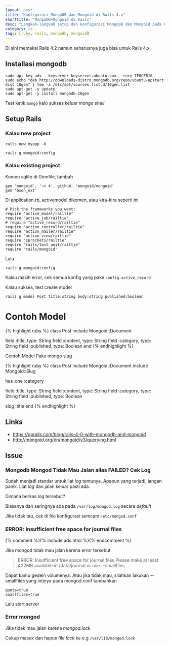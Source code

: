 ```yaml
---
layout: post
title: "Konfigurasi MongoDB dan Mongoid di Rails 4.x"
shorttitle: "MongoDB+Mongoid di Rails"
desc: "Langkah-langkah setup dan konfigurasi MongoDB dan Mongoid pada Ruby On Rails 4.x"
category: io
tags: [ruby, rails, mongodb, mongoid]
---
```


Di sini memakai Rails 4.2 namun seharusnya juga bisa untuk Rails 4.x

## Installasi mongodb

    sudo apt-key adv --keyserver keyserver.ubuntu.com --recv 7F0CEB10
    sudo echo "deb http://downloads-distro.mongodb.org/repo/ubuntu-upstart dist 10gen" | tee -a /etc/apt/sources.list.d/10gen.list
    sudo apt-get -y update
    sudo apt-get -y install mongodb-10gen

Test ketik ```mongo``` kalo sukses keluar *mongo shell*

## Setup Rails

### Kalau new project

    rails new myapp -O

    rails g mongoid:config

### Kalau existing project

Komen sqlite di Gemfile, tambah

    gem 'mongoid', '~> 4', github: 'mongoid/mongoid'
    gem 'bson_ext'

Di application.rb, activemodel dikomen, atau kira-kira seperti ini

    # Pick the frameworks you want:
    require "active_model/railtie"
    require "active_job/railtie"
    # require "active_record/railtie"
    require "action_controller/railtie"
    require "action_mailer/railtie"
    require "action_view/railtie"
    require "sprockets/railtie"
    require "rails/test_unit/railtie"
    require 'rails/mongoid'

Lalu

    rails g mongoid:config

Kalau masih error, cek semua konfig yang pake ```config.active_record```

Kalau sukses, test create model

    rails g model Post title:string body:string published:boolean

# Contoh Model

{% highlight ruby %}
class Post
  include Mongoid::Document

  field :title, type: String
  field :content, type: String
  field :category, type: String
  field :published, type: Boolean
end
{% endhighlight %}

Contoh Model Pake mongo slug

{% highlight ruby %}
class Post
  include Mongoid::Document
  include Mongoid::Slug

  has_one :category

  field :title, type: String
  field :content, type: String
  field :category, type: String
  field :published, type: Boolean

  slug :title
end
{% endhighlight %}

## Links

- https://gorails.com/blog/rails-4-0-with-mongodb-and-mongoid
- http://mongoid.org/en/mongoid/v3/querying.html

## Issue

### Mongodb Mongod Tidak Mau Jalan alias FAILED? Cek Log

Sudah menjadi standar untuk liat *log* tentunya. Apapun yang terjadi, jangan panik. Liat *log* dan jalan keluar pasti ada.

Dimana berkas log tersebut?

Biasanya dan seringnya ada pada `/var/log/mongod.log` secara *default*

Jika tidak tau, cek di file konfigurasi semcam `/etc/mongod.conf`

### ERROR: Insufficient free space for journal files

{% comment %}{% include ads.html %}{% endcomment %}

Jika mongod tidak mau jalan karena error tersebut

>ERROR: Insufficient free space for journal files
>Please make at least 422MB available in /data/journal or use --smallfiles

Dapat kamu gedein volumenya. Atau jika tidak mau, silahkan lakukan --smallfiles yang intinya pada mongod.conf tambahkan

    quota=true
    smallfiles=true

Lalu start server

### Error mongod

Jika tidak mau jalan karena *mongod.lock*

Cukup masuk dan hapus file *lock* ke e.g `/var/lib/mongod.lock`
